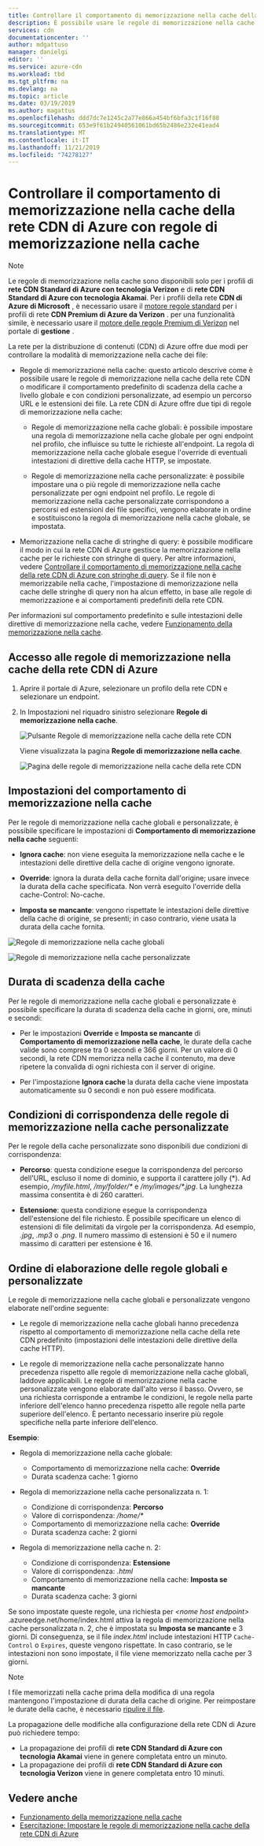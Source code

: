 ```yaml
---
title: Controllare il comportamento di memorizzazione nella cache della rete CDN di Azure con regole di memorizzazione nella cache | Microsoft Docs
description: È possibile usare le regole di memorizzazione nella cache della rete CDN o modificare il comportamento predefinito di scadenza della cache a livello globale e con condizioni, ad esempio un percorso URL e le estensioni dei file.
services: cdn
documentationcenter: ''
author: mdgattuso
manager: danielgi
editor: ''
ms.service: azure-cdn
ms.workload: tbd
ms.tgt_pltfrm: na
ms.devlang: na
ms.topic: article
ms.date: 03/19/2019
ms.author: magattus
ms.openlocfilehash: ddd7dc7e1245c2a77e866a454bf6bfa3c1f16f88
ms.sourcegitcommit: 653e9f61b24940561061bd65b2486e232e41ead4
ms.translationtype: MT
ms.contentlocale: it-IT
ms.lasthandoff: 11/21/2019
ms.locfileid: "74278127"
---
```

# <a name="control-azure-cdn-caching-behavior-with-caching-rules"></a>Controllare il comportamento di memorizzazione nella cache della rete CDN di Azure con regole di memorizzazione nella cache

> [!NOTE] 
> Le regole di memorizzazione nella cache sono disponibili solo per i profili di **rete CDN Standard di Azure con tecnologia Verizon** e di **rete CDN Standard di Azure con tecnologia Akamai**. Per i profili della rete **CDN di Azure di Microsoft** , è necessario usare il [motore regole standard](cdn-standard-rules-engine-reference.md) per i profili di rete **CDN Premium di Azure da Verizon** . per una funzionalità simile, è necessario usare il [motore delle regole Premium di Verizon](cdn-rules-engine.md) nel portale di **gestione** .
 
La rete per la distribuzione di contenuti (CDN) di Azure offre due modi per controllare la modalità di memorizzazione nella cache dei file: 

- Regole di memorizzazione nella cache: questo articolo descrive come è possibile usare le regole di memorizzazione nella cache della rete CDN o modificare il comportamento predefinito di scadenza della cache a livello globale e con condizioni personalizzate, ad esempio un percorso URL e le estensioni dei file. La rete CDN di Azure offre due tipi di regole di memorizzazione nella cache:

   - Regole di memorizzazione nella cache globali: è possibile impostare una regola di memorizzazione nella cache globale per ogni endpoint nel profilo, che influisce su tutte le richieste all'endpoint. La regola di memorizzazione nella cache globale esegue l'override di eventuali intestazioni di direttive della cache HTTP, se impostate.

   - Regole di memorizzazione nella cache personalizzate: è possibile impostare una o più regole di memorizzazione nella cache personalizzate per ogni endpoint nel profilo. Le regole di memorizzazione nella cache personalizzate corrispondono a percorsi ed estensioni dei file specifici, vengono elaborate in ordine e sostituiscono la regola di memorizzazione nella cache globale, se impostata. 

- Memorizzazione nella cache di stringhe di query: è possibile modificare il modo in cui la rete CDN di Azure gestisce la memorizzazione nella cache per le richieste con stringhe di query. Per altre informazioni, vedere [Controllare il comportamento di memorizzazione nella cache della rete CDN di Azure con stringhe di query](cdn-query-string.md). Se il file non è memorizzabile nella cache, l'impostazione di memorizzazione nella cache delle stringhe di query non ha alcun effetto, in base alle regole di memorizzazione e ai comportamenti predefiniti della rete CDN.

Per informazioni sul comportamento predefinito e sulle intestazioni delle direttive di memorizzazione nella cache, vedere [Funzionamento della memorizzazione nella cache](cdn-how-caching-works.md). 


## <a name="accessing-azure-cdn-caching-rules"></a>Accesso alle regole di memorizzazione nella cache della rete CDN di Azure

1. Aprire il portale di Azure, selezionare un profilo della rete CDN e selezionare un endpoint.

2. In Impostazioni nel riquadro sinistro selezionare **Regole di memorizzazione nella cache**.

   ![Pulsante Regole di memorizzazione nella cache della rete CDN](./media/cdn-caching-rules/cdn-caching-rules-btn.png)

   Viene visualizzata la pagina **Regole di memorizzazione nella cache**.

   ![Pagina delle regole di memorizzazione nella cache della rete CDN](./media/cdn-caching-rules/cdn-caching-rules-page.png)


## <a name="caching-behavior-settings"></a>Impostazioni del comportamento di memorizzazione nella cache
Per le regole di memorizzazione nella cache globali e personalizzate, è possibile specificare le impostazioni di **Comportamento di memorizzazione nella cache** seguenti:

- **Ignora cache**: non viene eseguita la memorizzazione nella cache e le intestazioni delle direttive della cache di origine vengono ignorate.

- **Override**: ignora la durata della cache fornita dall'origine; usare invece la durata della cache specificata. Non verrà eseguito l'override della cache-Control: No-cache.

- **Imposta se mancante**: vengono rispettate le intestazioni delle direttive della cache di origine, se presenti; in caso contrario, viene usata la durata della cache fornita.

![Regole di memorizzazione nella cache globali](./media/cdn-caching-rules/cdn-global-caching-rules.png)

![Regole di memorizzazione nella cache personalizzate](./media/cdn-caching-rules/cdn-custom-caching-rules.png)

## <a name="cache-expiration-duration"></a>Durata di scadenza della cache
Per le regole di memorizzazione nella cache globali e personalizzate è possibile specificare la durata di scadenza della cache in giorni, ore, minuti e secondi:

- Per le impostazioni **Override** e **Imposta se mancante** di **Comportamento di memorizzazione nella cache**, le durate della cache valide sono comprese tra 0 secondi e 366 giorni. Per un valore di 0 secondi, la rete CDN memorizza nella cache il contenuto, ma deve ripetere la convalida di ogni richiesta con il server di origine.

- Per l'impostazione **Ignora cache** la durata della cache viene impostata automaticamente su 0 secondi e non può essere modificata.

## <a name="custom-caching-rules-match-conditions"></a>Condizioni di corrispondenza delle regole di memorizzazione nella cache personalizzate

Per le regole della cache personalizzate sono disponibili due condizioni di corrispondenza:
 
- **Percorso**: questa condizione esegue la corrispondenza del percorso dell'URL, escluso il nome di dominio, e supporta il carattere jolly (\*). Ad esempio, _/myfile.html_, _/my/folder/*_ e _/my/images/*.jpg_. La lunghezza massima consentita è di 260 caratteri.

- **Estensione**: questa condizione esegue la corrispondenza dell'estensione del file richiesto. È possibile specificare un elenco di estensioni di file delimitati da virgole per la corrispondenza. Ad esempio, _.jpg_, _.mp3_ o _.png_. Il numero massimo di estensioni è 50 e il numero massimo di caratteri per estensione è 16. 

## <a name="global-and-custom-rule-processing-order"></a>Ordine di elaborazione delle regole globali e personalizzate
Le regole di memorizzazione nella cache globali e personalizzate vengono elaborate nell'ordine seguente:

- Le regole di memorizzazione nella cache globali hanno precedenza rispetto al comportamento di memorizzazione nella cache della rete CDN predefinito (impostazioni delle intestazioni delle direttive della cache HTTP). 

- Le regole di memorizzazione nella cache personalizzate hanno precedenza rispetto alle regole di memorizzazione nella cache globali, laddove applicabili. Le regole di memorizzazione nella cache personalizzate vengono elaborate dall'alto verso il basso. Ovvero, se una richiesta corrisponde a entrambe le condizioni, le regole nella parte inferiore dell'elenco hanno precedenza rispetto alle regole nella parte superiore dell'elenco. È pertanto necessario inserire più regole specifiche nella parte inferiore dell'elenco.

**Esempio**:
- Regola di memorizzazione nella cache globale: 
   - Comportamento di memorizzazione nella cache: **Override**
   - Durata scadenza cache: 1 giorno

- Regola di memorizzazione nella cache personalizzata n. 1:
   - Condizione di corrispondenza: **Percorso**
   - Valore di corrispondenza: _/home/*_
   - Comportamento di memorizzazione nella cache: **Override**
   - Durata scadenza cache: 2 giorni

- Regola di memorizzazione nella cache n. 2:
   - Condizione di corrispondenza: **Estensione**
   - Valore di corrispondenza: _.html_
   - Comportamento di memorizzazione nella cache: **Imposta se mancante**
   - Durata scadenza cache: 3 giorni

Se sono impostate queste regole, una richiesta per _&lt;nome host endpoint&gt;_ .azureedge.net/home/index.html attiva la regola di memorizzazione nella cache personalizzata n. 2, che è impostata su **Imposta se mancante** e 3 giorni. Di conseguenza, se il file *index.html* include intestazioni HTTP `Cache-Control` o `Expires`, queste vengono rispettate. In caso contrario, se le intestazioni non sono impostate, il file viene memorizzato nella cache per 3 giorni.

> [!NOTE] 
> I file memorizzati nella cache prima della modifica di una regola mantengono l'impostazione di durata della cache di origine. Per reimpostare le durate della cache, è necessario [ripulire il file](cdn-purge-endpoint.md). 
>
> La propagazione delle modifiche alla configurazione della rete CDN di Azure può richiedere tempo: 
> - La propagazione dei profili di **rete CDN Standard di Azure con tecnologia Akamai** viene in genere completata entro un minuto. 
> - La propagazione dei profili di **rete CDN Standard di Azure con tecnologia Verizon** viene in genere completata entro 10 minuti.  
>

## <a name="see-also"></a>Vedere anche

- [Funzionamento della memorizzazione nella cache](cdn-how-caching-works.md)
- [Esercitazione: Impostare le regole di memorizzazione nella cache della rete CDN di Azure](cdn-caching-rules-tutorial.md)

